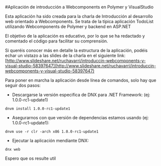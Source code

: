 #Aplicación de introducción a Webcomponents en Polymer y VisualStudio

Esta aplicación ha sido creada para la charla de Introducción al desarrollo web orientado a Webcomponents.
Se trata de la típica aplicación TodoList utilizando Webcomponents de Polymer y backend en ASP.NET

El objetivo de la aplicación es educativo, por lo que se ha redactado y comentado el código para facilitar su comprensión.

Si queréis conocer más en detalle la estructura de la aplicación, podéis echar un vistazo a las slides de la charla en el siguiente link:
[http://www.slideshare.net/ruchavarri/introduccin-webcomponents-y-visual-studio-58397647](http://www.slideshare.net/ruchavarri/introduccin-webcomponents-y-visual-studio-58397647)

Para poner en marcha la aplicación desde línea de comandos, solo hay que seguir dos pasos:

* Descargarse la versión especifica de DNX para .NET Framework: (ej: 1.0.0-rc1-update1)
```
dnvm install 1.0.0-rc1-update1
```

* Asegurarnos con que versión de dependencias estamos usando (ej: 1.0.0-rc1-update1):
```
dnvm use -r clr -arch x86 1.0.0-rc1-update1
```

* Ejecutar la aplicación mendiante DNX:
```
dnx web
```

Espero que os resulte util
